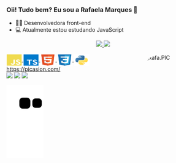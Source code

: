 ### Oii! Tudo bem? Eu sou a Rafaela Marques 👋

- 👧🏻 Desenvolvedora front-end
- 💻 Atualmente estou estudando JavaScript

<div align="center">
  <a href="https://github.com/rmarques-s">
  <img height="180em" src="https://github-readme-stats.vercel.app/api?username=rmarques-s&show_icons=true&theme=cobalt&include_all_commits=true&count_private=true"/>
  <img height="180em" src="https://github-readme-stats.vercel.app/api/top-langs/?username=rmarques-s&layout=compact&langs_count=7&theme=cobalt"/>
</div>


<div style="display: inline_block"><br>
  <img align="center" alt="Rafa-Js" height="30" width="40" src="https://raw.githubusercontent.com/devicons/devicon/master/icons/javascript/javascript-plain.svg">
  <img align="center" alt="Rafa-Ts" height="30" width="40" src="https://raw.githubusercontent.com/devicons/devicon/master/icons/typescript/typescript-plain.svg">
  <img align="center" alt="Rafa-HTML" height="30" width="40" src="https://raw.githubusercontent.com/devicons/devicon/master/icons/html5/html5-original.svg">
  <img align="center" alt="Rafa-CSS" height="30" width="40" src="https://raw.githubusercontent.com/devicons/devicon/master/icons/css3/css3-original.svg">
  <img align="center" alt="Rafa-Python" height="30" width="40" src="https://raw.githubusercontent.com/devicons/devicon/master/icons/python/python-original.svg">
  <a href="https://picasion.com/"><img align="right" alt="Rafa.PIC" height="150" style="border-radius:50px;" src="https://i.picasion.com/pic92/ae1fdc98e299eaa8f743338c0327182b.gif" width="150" height="150" border="0" alt="https://picasion.com/" /></a><br /><a href="https://picasion.com/">https://picasion.com/</a>
</div>

<div> 
  <a href="https://www.instagram.com/_rmmarques/" target="_blank"><img src="https://img.shields.io/badge/-Instagram-%23E4405F?style=for-the-badge&logo=instagram&logoColor=white" target="_blank"></a>
  <a href = "mailto:marquesrafaela15@yahoo.com.br"><img src="https://img.shields.io/badge/-Gmail-%23333?style=for-the-badge&logo=gmail&logoColor=white" target="_blank"></a>
  <a href="https://www.linkedin.com/in/rafaela-ribeiro-marques-dos-santos-82515722b/" target="_blank"><img src="https://img.shields.io/badge/-LinkedIn-%230077B5?style=for-the-badge&logo=linkedin&logoColor=white" target="_blank"></a>
  
   ![Snake animation](https://github.com/rmarques-s/rmarques-s/blob/output/github-contribution-grid-snake.svg)
   
</div>
